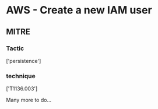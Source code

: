 # AWS - Create a new IAM user

## MITRE

### Tactic
['persistence']

### technique
['T1136.003']

Many more to do...
